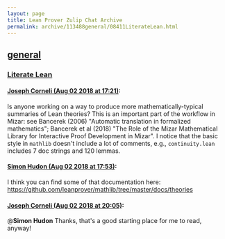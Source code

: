 ```yaml
---
layout: page
title: Lean Prover Zulip Chat Archive 
permalink: archive/113488general/08411LiterateLean.html
---
```


## [general](index.html)
### [Literate Lean](08411LiterateLean.html)

#### [Joseph Corneli (Aug 02 2018 at 17:21)](https://leanprover.zulipchat.com/#narrow/stream/113488-general/topic/Literate%20Lean/near/130784583):
Is anyone working on a way to produce more mathematically-typical summaries of Lean theories?  This is an important part of the workflow in Mizar: see Bancerek (2006) "Automatic translation in formalized mathematics"; Bancerek et al (2018) "The Role of the Mizar Mathematical Library for Interactive Proof Development in Mizar".  I notice that the basic style in `mathlib` doesn't include a lot of comments, e.g., `continuity.lean` includes 7 doc strings and 120 lemmas.

#### [Simon Hudon (Aug 02 2018 at 17:53)](https://leanprover.zulipchat.com/#narrow/stream/113488-general/topic/Literate%20Lean/near/130786323):
I think you can find some of that documentation here: https://github.com/leanprover/mathlib/tree/master/docs/theories

#### [Joseph Corneli (Aug 02 2018 at 20:05)](https://leanprover.zulipchat.com/#narrow/stream/113488-general/topic/Literate%20Lean/near/130792586):
@**Simon Hudon** Thanks, that's a good starting place for me to read, anyway!

